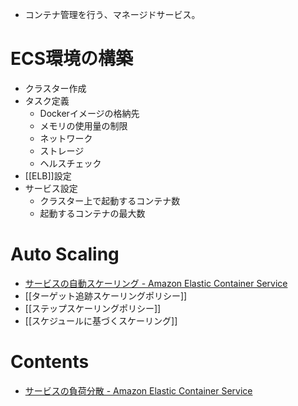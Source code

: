 - コンテナ管理を行う、マネージドサービス。

# ECS環境の構築
- クラスター作成
- タスク定義
	- Dockerイメージの格納先
	- メモリの使用量の制限
	- ネットワーク
	- ストレージ
	- ヘルスチェック
- [[ELB]]設定
- サービス設定
	- クラスター上で起動するコンテナ数
	- 起動するコンテナの最大数


# Auto Scaling
- [サービスの自動スケーリング - Amazon Elastic Container Service](https://docs.aws.amazon.com/ja_jp/AmazonECS/latest/developerguide/service-auto-scaling.html)
- [[ターゲット追跡スケーリングポリシー]]
- [[ステップスケーリングポリシー]]
- [[スケジュールに基づくスケーリング]]


# Contents
- [サービスの負荷分散 - Amazon Elastic Container Service](https://docs.aws.amazon.com/ja_jp/AmazonECS/latest/developerguide/service-load-balancing.html)